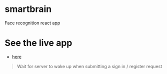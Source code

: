 # smartbrain
Face recognition react app


# See the live app 


- [here](https://agildav.github.io/smartbrain/)
> Wait for server to wake up when submitting a sign in / register request
